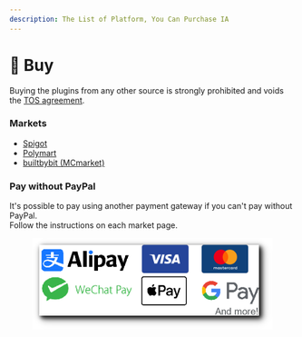 ```yaml
---
description: The List of Platform, You Can Purchase IA
---
```


# 🛒 Buy

Buying the plugins from any other source is strongly prohibited and voids the [TOS agreement](tos.md).

### Markets

* [Spigot](https://www.spigotmc.org/resources/%E2%9C%A8itemsadder%E2%AD%90emotes-mobs-items-armors-hud-gui-emojis-blocks-wings-hats-liquids.73355/)
* [Polymart](https://polymart.org/resource/itemsadder-custom-items-etc.1851)
* [builtbybit (MCmarket)](https://builtbybit.com/resources/itemsadder-emotes-mobs-items-armors-hud-gui-emojis-blocks-wings-hats-liquids.10839/)

### Pay without PayPal

It's possible to pay using another payment gateway if you can't pay without PayPal.\
Follow the instructions on each market page.

<figure><img src="../.gitbook/assets/image.png" alt=""><figcaption></figcaption></figure>
